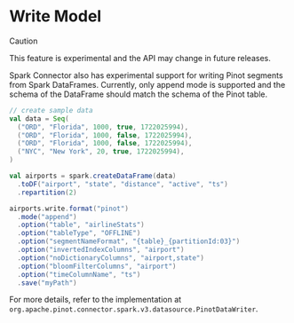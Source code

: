 # Write Model

> [!CAUTION]
> This feature is experimental and the API may change in future releases.

Spark Connector also has experimental support for writing Pinot segments from Spark DataFrames.
Currently, only append mode is supported and the schema of the DataFrame should match the schema of the Pinot table.

```scala
// create sample data
val data = Seq(
  ("ORD", "Florida", 1000, true, 1722025994),
  ("ORD", "Florida", 1000, false, 1722025994),
  ("ORD", "Florida", 1000, false, 1722025994),
  ("NYC", "New York", 20, true, 1722025994),
)

val airports = spark.createDataFrame(data)
  .toDF("airport", "state", "distance", "active", "ts")
  .repartition(2)

airports.write.format("pinot")
  .mode("append")
  .option("table", "airlineStats")
  .option("tableType", "OFFLINE")
  .option("segmentNameFormat", "{table}_{partitionId:03}")
  .option("invertedIndexColumns", "airport")
  .option("noDictionaryColumns", "airport,state")
  .option("bloomFilterColumns", "airport")
  .option("timeColumnName", "ts")
  .save("myPath")
```

For more details, refer to the implementation at `org.apache.pinot.connector.spark.v3.datasource.PinotDataWriter`.

